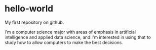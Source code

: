 # hello-world
My first repository on github.

I'm a computer science major with areas of emphasis in artificial intelligence and applied data science, and I'm interested in using that to study how to allow computers to make the best decisions. 
